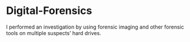 # Digital-Forensics
I performed an investigation by using forensic imaging and other forensic tools on multiple suspects’ hard drives.
